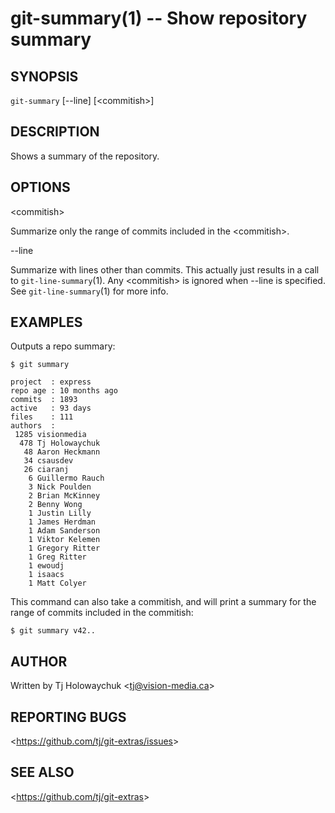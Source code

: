 git-summary(1) -- Show repository summary
=========================================

## SYNOPSIS

`git-summary` [--line] [&lt;commitish&gt;]

## DESCRIPTION

Shows a summary of the repository.

## OPTIONS

  &lt;commitish&gt;
  
  Summarize only the range of commits included in the &lt;commitish&gt;.

  --line

  Summarize with lines other than commits. This actually just results in a call
  to `git-line-summary`(1). Any &lt;commitish&gt; is ignored when --line is specified.
  See `git-line-summary`(1) for more info.

## EXAMPLES

  Outputs a repo summary:

    $ git summary

    project  : express
    repo age : 10 months ago
    commits  : 1893
    active   : 93 days
    files    : 111
    authors  :
     1285 visionmedia
      478 Tj Holowaychuk
       48 Aaron Heckmann
       34 csausdev
       26 ciaranj
        6 Guillermo Rauch
        3 Nick Poulden
        2 Brian McKinney
        2 Benny Wong
        1 Justin Lilly
        1 James Herdman
        1 Adam Sanderson
        1 Viktor Kelemen
        1 Gregory Ritter
        1 Greg Ritter
        1 ewoudj
        1 isaacs
        1 Matt Colyer

  This command can also take a commitish, and will print a summary for the range
  of commits included in the commitish:

    $ git summary v42..

## AUTHOR

Written by Tj Holowaychuk &lt;<tj@vision-media.ca>&gt;

## REPORTING BUGS

&lt;<https://github.com/tj/git-extras/issues>&gt;

## SEE ALSO

&lt;<https://github.com/tj/git-extras>&gt;
